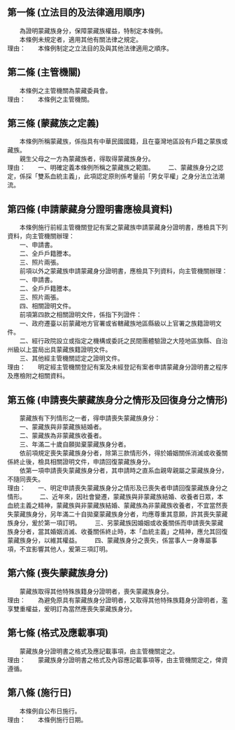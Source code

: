 第一條 (立法目的及法律適用順序)
-------------------------------
　　為證明蒙藏族身分，保障蒙藏族權益，特制定本條例。  
　　本條例未規定者，適用其他有關法律之規定。  
理由：　　本條例制定之立法目的及與其他法律適用之順序。

第二條 (主管機關)
-----------------
　　本條例之主管機關為蒙藏委員會。  
理由：　　本條例之主管機關。

第三條 (蒙藏族之定義)
---------------------
　　本條例所稱蒙藏族，係指具有中華民國國籍，且在臺灣地區設有戶籍之蒙族或藏族。  
　　親生父母之一方為蒙藏族者，得取得蒙藏族身分。  
理由：　　一、明確定義本條例所稱之蒙藏族之範圍。
　　二、蒙藏族身分之認定，係採「雙系血統主義」，此項認定原則係考量前「男女平權」之身分法立法潮流。

第四條 (申請蒙藏身分證明書應檢具資料)
-------------------------------------
　　本條例施行前經主管機關登記有案之蒙藏族申請蒙藏身分證明書，應檢具下列資料，向主管機關辦理：  
　　一、申請書。  
　　二、全戶戶籍謄本。  
　　三、照片兩張。  
　　前項以外之蒙藏族申請蒙藏身分證明書，應檢具下列資料，向主管機關辦理：  
　　一、申請書。  
　　二、全戶戶籍謄本。  
　　三、照片兩張。  
　　四、相關證明文件。  
　　前項第四款之相關證明文件，係指下列證件：  
　　一、政府遷臺以前蒙藏地方官署或省轄藏族地區縣級以上官署之族籍證明文件。  
　　二、經行政院設立或指定之機構或委託之民間團體驗證之大陸地區旗縣、自治州級以上當局出具蒙藏族籍證明文件。  
　　三、其他經主管機關認定之證明文件。  
理由：　　明定經主管機關登記有案及未經登記有案者申請蒙藏身分證明書之程序及應檢附之相關資料。

第五條 (申請喪失蒙藏族身分之情形及回復身分之情形)
-------------------------------------------------
　　蒙藏族有下列情形之一者，得申請喪失蒙藏族身分：  
　　一、蒙藏族與非蒙藏族結婚者。  
　　二、蒙藏族為非蒙藏族收養者。  
　　三、年滿二十歲自願拋棄蒙藏族身分者。  
　　依前項規定喪失蒙藏族身分者，除第三款情形外，得於婚姻關係消滅或收養關係終止後，檢具相關證明文件，申請回復蒙藏族身分。  
　　依第一項申請喪失蒙藏族身分者，其申請時之直系血親卑親屬之蒙藏族身分，不隨同喪失。  
理由：　　一、明定申請喪失蒙藏族身分之情形及已喪失者申請回復蒙藏族身分之情形。
　　二、近年來，因社會變遷，蒙藏族與非蒙藏族結婚、收養者日眾，本血統主義之精神，蒙藏族與非蒙藏族結婚、蒙藏族為非蒙藏族收養者，不宜當然喪失蒙藏族身分，另年滿二十自拋棄蒙藏族身分者，均應尊重其意願，許其喪失蒙藏族身分，爰於第一項訂明。
　　三、另蒙藏族因婚姻或收養關係而申請喪失蒙藏族身分者，當其婚姻消滅、收養關係終止時，本「血統主義」之精神，應允其回復蒙藏族身分，以維其權益。
　　四、蒙藏族身分之喪失，係當事人一身專屬事項，不宜影響其他人，爰第三項訂明。

第六條 (喪失蒙藏族身分)
-----------------------
　　蒙藏族取得其他特殊族籍身分證明者，喪失蒙藏族身分。  
理由：　　為避免原具有蒙藏族身分證明者，又取得其他特殊族籍身分證明者，濫享雙重權益，爰明訂為當然應喪失蒙藏族身分。

第七條 (格式及應載事項)
-----------------------
　　蒙藏族身分證明書之格式及應記載事項，由主管機關定之。  
理由：　　蒙藏族身分證明書之格式及內容應記載事項等，由主管機關定之，俾資遵循。

第八條 (施行日)
---------------
　　本條例自公布日施行。  
理由：　　本條例施行日期。
